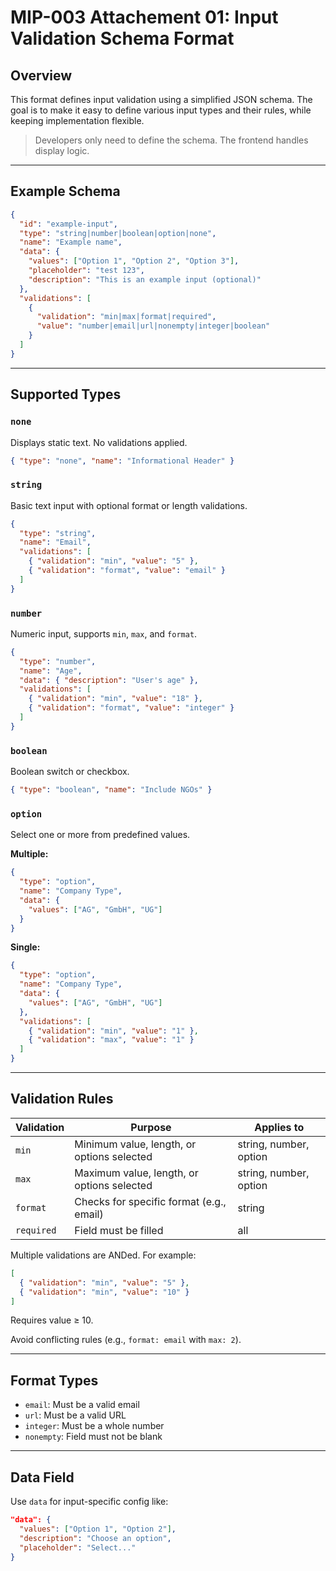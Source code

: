 # MIP-003 Attachement 01: Input Validation Schema Format

## Overview

This format defines input validation using a simplified JSON schema. The goal is to make it easy to define various input types and their rules, while keeping implementation flexible.

> Developers only need to define the schema. The frontend handles display logic.

---

## Example Schema

```json
{
  "id": "example-input",
  "type": "string|number|boolean|option|none",
  "name": "Example name",
  "data": {
    "values": ["Option 1", "Option 2", "Option 3"],
    "placeholder": "test 123",
    "description": "This is an example input (optional)"
  },
  "validations": [
    {
      "validation": "min|max|format|required",
      "value": "number|email|url|nonempty|integer|boolean"
    }
  ]
}
```

---

## Supported Types

### `none`

Displays static text. No validations applied.

```json
{ "type": "none", "name": "Informational Header" }
```

### `string`

Basic text input with optional format or length validations.

```json
{
  "type": "string",
  "name": "Email",
  "validations": [
    { "validation": "min", "value": "5" },
    { "validation": "format", "value": "email" }
  ]
}
```

### `number`

Numeric input, supports `min`, `max`, and `format`.

```json
{
  "type": "number",
  "name": "Age",
  "data": { "description": "User's age" },
  "validations": [
    { "validation": "min", "value": "18" },
    { "validation": "format", "value": "integer" }
  ]
}
```

### `boolean`

Boolean switch or checkbox.

```json
{ "type": "boolean", "name": "Include NGOs" }
```

### `option`

Select one or more from predefined values.

**Multiple:**

```json
{
  "type": "option",
  "name": "Company Type",
  "data": {
    "values": ["AG", "GmbH", "UG"]
  }
}
```

**Single:**

```json
{
  "type": "option",
  "name": "Company Type",
  "data": {
    "values": ["AG", "GmbH", "UG"]
  },
  "validations": [
    { "validation": "min", "value": "1" },
    { "validation": "max", "value": "1" }
  ]
}
```

---

## Validation Rules

| Validation | Purpose                                       | Applies to             |
|------------|-----------------------------------------------|------------------------|
| `min`      | Minimum value, length, or options selected    | string, number, option |
| `max`      | Maximum value, length, or options selected    | string, number, option |
| `format`   | Checks for specific format (e.g., email)      | string                 |
| `required` | Field must be filled                          | all                    |

Multiple validations are ANDed. For example:

```json
[
  { "validation": "min", "value": "5" },
  { "validation": "min", "value": "10" }
]
```

Requires value ≥ 10.

Avoid conflicting rules (e.g., `format: email` with `max: 2`).

---

## Format Types

- `email`: Must be a valid email
- `url`: Must be a valid URL
- `integer`: Must be a whole number
- `nonempty`: Field must not be blank

---

## Data Field

Use `data` for input-specific config like:

```json
"data": {
  "values": ["Option 1", "Option 2"],
  "description": "Choose an option",
  "placeholder": "Select..."
}
```
